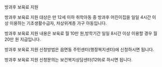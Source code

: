 방과후 보육료 지원

방과후 보육료 지원 대상은 만 12세 이하 취학아동 중 방과후 어린이집을 일일 4시간 이상 이용하는 기초생활수급자, 차상위계층 가구 아동입니다.

방과후 보육료 지원 내용은 보육료 월 10만 원,방학기간 일일 8시간 이상 이용할 경우 월 20만 원 지급입니다.

방과후 보육료 지원 신청방법은 읍면동 주민센터(행정복지센터)에 신청하시면 됩니다.

방과후 보육료 지원 신청문의는 보건복지상담센터(129)로 하시면 됩니다.